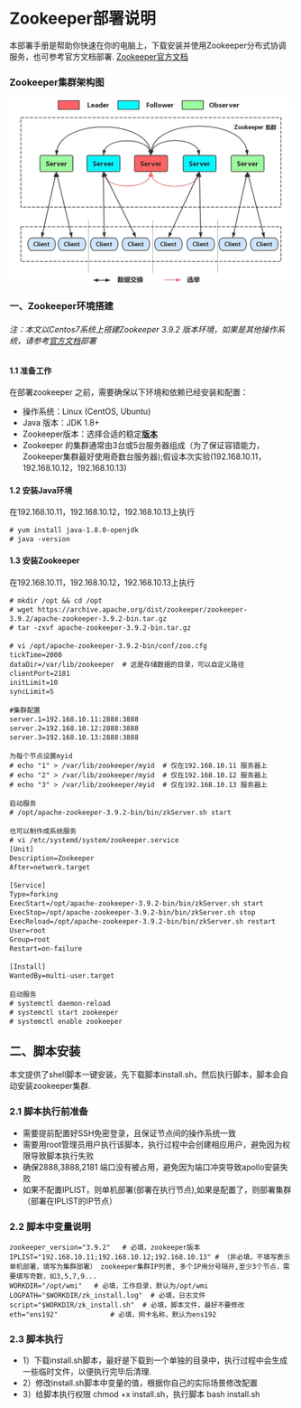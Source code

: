 # Zookeeper部署说明
本部署手册是帮助你快速在你的电脑上，下载安装并使用Zookeeper分布式协调服务，也可参考官方文档部署. [Zookeeper官方文档](https://zookeeper.apache.org/releases.html)

### Zookeeper集群架构图
<img alt="zookeeper-cluster-mode" src="../pics/zookeeper_cluster_mode.jfif">

### 一、Zookeeper环境搭建

###### 注：本文以Centos7系统上搭建Zookeeper 3.9.2 版本环境，如果是其他操作系统，请参考[官方文档](https://zookeeper.apache.org/releases.html)部署

#### 1.1 准备工作
在部署zookeeper 之前，需要确保以下环境和依赖已经安装和配置：
* 操作系统：Linux (CentOS, Ubuntu)
* Java 版本：JDK 1.8+
* Zookeeper版本：选择合适的稳定<b>[版本](https://archive.apache.org/dist/zookeeper/)</b>
* Zookeeper 的集群通常由3台或5台服务器组成（为了保证容错能力，Zookeeper集群最好使用奇数台服务器);假设本次实验(192.168.10.11，192.168.10.12，192.168.10.13)

####  1.2 安装Java环境
在192.168.10.11，192.168.10.12，192.168.10.13上执行
```
# yum install java-1.8.0-openjdk
# java -version
```

#### 1.3 安装Zookeeper
在192.168.10.11，192.168.10.12，192.168.10.13上执行
```
# mkdir /opt && cd /opt
# wget https://archive.apache.org/dist/zookeeper/zookeeper-3.9.2/apache-zookeeper-3.9.2-bin.tar.gz
# tar -zxvf apache-zookeeper-3.9.2-bin.tar.gz

# vi /opt/apache-zookeeper-3.9.2-bin/conf/zoo.cfg
tickTime=2000
dataDir=/var/lib/zookeeper  # 这是存储数据的目录，可以自定义路径
clientPort=2181
initLimit=10
syncLimit=5

#集群配置
server.1=192.168.10.11:2888:3888
server.2=192.168.10.12:2888:3888
server.3=192.168.10.13:2888:3888

为每个节点设置myid
# echo "1" > /var/lib/zookeeper/myid  # 仅在192.168.10.11 服务器上
# echo "2" > /var/lib/zookeeper/myid  # 仅在192.168.10.12 服务器上
# echo "3" > /var/lib/zookeeper/myid  # 仅在192.168.10.13 服务器上

启动服务
# /opt/apache-zookeeper-3.9.2-bin/bin/zkServer.sh start

也可以制作成系统服务
# vi /etc/systemd/system/zookeeper.service
[Unit]
Description=Zookeeper
After=network.target

[Service]
Type=forking
ExecStart=/opt/apache-zookeeper-3.9.2-bin/bin/zkServer.sh start
ExecStop=/opt/apache-zookeeper-3.9.2-bin/bin/zkServer.sh stop
ExecReload=/opt/apache-zookeeper-3.9.2-bin/bin/zkServer.sh restart
User=root
Group=root
Restart=on-failure

[Install]
WantedBy=multi-user.target

启动服务
# systemctl daemon-reload
# systemctl start zookeeper
# systemctl enable zookeeper
```

## 二、脚本安装
本文提供了shell脚本一键安装，先下载脚本install.sh，然后执行脚本，脚本会自动安装zookeeper集群.

### 2.1 脚本执行前准备
* 需要提前配置好SSH免密登录，且保证节点间的操作系统一致
* 需要用root管理员用户执行该脚本，执行过程中会创建相应用户，避免因为权限导致脚本执行失败
* 确保2888,3888,2181 端口没有被占用，避免因为端口冲突导致apollo安装失败
* 如果不配置IPLIST，则单机部署(部署在执行节点),如果是配置了，则部署集群（部署在IPLIST的IP节点）

### 2.2 脚本中变量说明
```
zookeeper_version="3.9.2"   # 必填，zookeeper版本
IPLIST="192.168.10.11;192.168.10.12;192.168.10.13" # （非必填，不填写表示单机部署，填写为集群部署） zookeeper集群IP列表, 多个IP用分号隔开,至少3个节点，需要填写奇数，如3,5,7,9...
WORKDIR="/opt/wmi"   # 必填，工作目录，默认为/opt/wmi
LOGPATH="$WORKDIR/zk_install.log"  # 必填，日志文件
script="$WORKDIR/zk_install.sh"  # 必填，脚本文件，最好不要修改
eth="ens192"             # 必填，网卡名称，默认为ens192
```

### 2.3 脚本执行
+ 1）下载install.sh脚本，最好是下载到一个单独的目录中，执行过程中会生成一些临时文件，以便执行完毕后清理.
+ 2）修改install.sh脚本中变量的值，根据你自己的实际场景修改配置
+ 3）给脚本执行权限 chmod +x install.sh，执行脚本 bash install.sh
